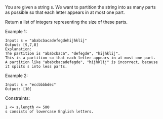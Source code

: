 You are given a string s. We want to partition the string into as many parts as possible so that each letter appears in at most one part.

Return a list of integers representing the size of these parts.

Example 1:
```
Input: s = "ababcbacadefegdehijhklij"
Output: [9,7,8]
Explanation:
The partition is "ababcbaca", "defegde", "hijhklij".
This is a partition so that each letter appears in at most one part.
A partition like "ababcbacadefegde", "hijhklij" is incorrect, because it splits s into less parts.
```

Example 2:
```
Input: s = "eccbbbbdec"
Output: [10]
```

Constraints:
```
1 <= s.length <= 500
s consists of lowercase English letters.
```
